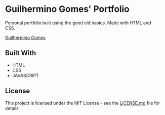# Guilhermino Gomes' Portfolio

Personal portfolio built using the good old basics. Made with HTML and  CSS. 

[Guilhermino Gomes](https://guilherminogomes.github.io/portfolio/)

## Built With

* HTML
* CSS
* JAVASCRIPT

## License

This project is licensed under the MIT License - see the [LICENSE.md](https://github.com/GuilherminoGomes/portfolio/blob/master/LICENSE.md) file for details
